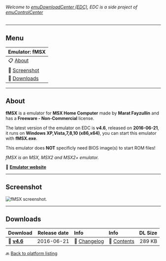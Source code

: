 ###### Welcome to [emuDownloadCenter (EDC)](https://github.com/PhoenixInteractiveNL/emuDownloadCenter/wiki/), EDC is a side project of [emuControlCenter](https://github.com/PhoenixInteractiveNL/emuControlCenter/wiki/)
***
## Menu
| **Emulator: fMSX** |
|:---------|
| :clipboard: [About](#about) |
| :sunrise: [Screenshot](#screenshot) |
| :floppy_disk: [Downloads](#downloads) |
***
## About
**fMSX** is a emulator for **MSX Home Computer** made by **Marat Fayzullin** and has a **Freeware - Non-Commercial** license.

The latest version of the emulator on EDC is **v4.6**, released on **2016-06-21**, it runs on **Windows XP,Vista,7,8,10 (x86,x64)**, you can start this emulator with **fMSX.exe**.

This emulator does **NOT** specificly need BIOS image(s) to start ROM files!

_fMSX is an MSX, MSX2 and MSX2+ emulator._

:link: [**Emulator website**](http://fms.komkon.org)
***
## Screenshot
![](https://raw.githubusercontent.com/PhoenixInteractiveNL/emuDownloadCenter/master/hooks/fmsx/screen.jpg "fMSX screenshot.")
***
## Downloads
| Download | Release date  | Info       | Info       | DL Size    |
|:---------|:-------------:|:-----------|:-----------|-----------:|
| :floppy_disk: [**v4.6**](https://github.com/PhoenixInteractiveNL/edc-repo0004/raw/master/fmsx/4.6.7z) | 2016-06-21 | :page_facing_up: [Changelog](https://github.com/PhoenixInteractiveNL/edc-repo0004/blob/master/fmsx/4.6_changelog.txt) | :mag_right: [Contents](https://github.com/PhoenixInteractiveNL/edc-repo0004/blob/master/fmsx/4.6_contents.txt) | 289 KB |

:back: [Back to platform listing](https://github.com/PhoenixInteractiveNL/emuDownloadCenter/wiki/EDC-Platform-List)
